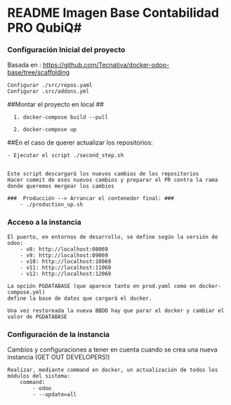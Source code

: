 # README  Imagen Base Contabilidad PRO QubiQ#



### Configuración Inicial del proyecto  ###

Basada en : https://github.com/Tecnativa/docker-odoo-base/tree/scaffolding

	Configurar ./src/repos.yaml
	Configurar .src/addons.yml

##Montar el proyecto en local ##

      1. docker-compose build --pull

      2. docker-compose up


##En el caso de querer actualizar los repositorios:

	- Ejecutar el script ./second_step.sh


	Este script descargará los nuevos cambios de los repositorios
	Hacer commit de esos nuevos cambios y preparar el PR contra la rama donde queremos mergear los cambios

	###  Producción --> Arrancar el contenedor final: ###
		- ./production_up.sh

### Acceso a la instancia  ###

	El puerto, en entornos de desarrollo, se define según la versión de odoo:
		- v8: http://localhost:08069
		- v9: http://localhost:09069
		- v10: http://localhost:10069
		- v11: http://localhost:11069
		- v12: http://localhost:12069

	La opción PGDATABASE (que aparece tanto en prod.yaml como en docker-compose.yml) 
	define la base de datos que cargará el docker.

	Una vez restoreada la nueva BBDD hay que parar el docker y cambiar el valor de PGDATABASE

### Configuración de la instancia ###

Cambios y configuraciones a tener en cuenta cuando se crea una nueva instancia (GET OUT DEVELOPERS!)

	Realizar, mediante command en docker, un actualización de todos los módulos del sistema:
		command:
            - odoo
            - --update=all
